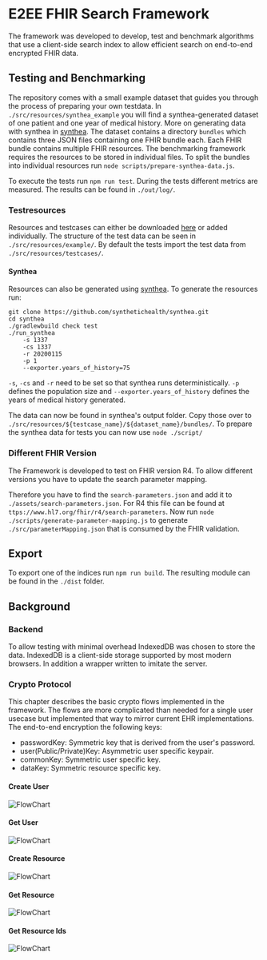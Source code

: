 # E2EE FHIR Search Framework

The framework was developed to develop, test and benchmark algorithms that use a client-side search index to allow efficient search on end-to-end encrypted FHIR data.

## Testing and Benchmarking

The repository comes with a small example dataset that guides you through the process of preparing your own testdata.
In `./src/resources/synthea_example` you will find a synthea-generated dataset of one patient and one year of medical history.
More on generating data with synthea in [synthea](#synthea).
The dataset contains a directory `bundles` which contains three JSON files containing one FHIR bundle each. Each FHIR bundle contains multiple FHIR resources.
The benchmarking framework requires the resources to be stored in individual files.
To split the bundles into individual resources run `node scripts/prepare-synthea-data.js`.

To execute the tests run `npm run test`.
During the tests different metrics are measured.
The results can be found in `./out/log/`.

### Testresources

Resources and testcases can either be downloaded [here](https://drive.google.com/file/d/1iH3QI7sa2-2YIJujL14p3UE3evxRZVSa/view?usp=sharing) or added individually.
The structure of the test data can be seen in `./src/resources/example/`.
By default the tests import the test data from `./src/resources/testcases/`.

#### Synthea

Resources can also be generated using [synthea](https://github.com/synthetichealth/synthea).
To generate the resources run:

```
git clone https://github.com/synthetichealth/synthea.git
cd synthea
./gradlewbuild check test
./run_synthea
    -s 1337
    -cs 1337
    -r 20200115
    -p 1
    --exporter.years_of_history=75
```

`-s`, `-cs` and `-r` need to be set so that synthea runs deterministically. `-p` defines the population size and `--exporter.years_of_history` defines the years of medical history generated.

The data can now be found in synthea's output folder. Copy those over to `./src/resources/${testcase_name}/${dataset_name}/bundles/`.
To prepare the synthea data for tests you can now use `node ./script/`

### Different FHIR Version

The Framework is developed to test on FHIR version R4.
To allow different versions you have to update the search parameter mapping.

Therefore you have to find the `search-parameters.json` and add it to `./assets/search-parameters.json`.
For R4 this file can be found at `ttps://www.hl7.org/fhir/r4/search-parameters`. Now run `node ./scripts/generate-parameter-mapping.js` to generate `./src/parameterMapping.json` that is consumed by the FHIR validation.

## Export

To export one of the indices run `npm run build`. The resulting module can be found in the `./dist` folder.

## Background

### Backend

To allow testing with minimal overhead IndexedDB was chosen to store the data. IndexedDB is a client-side storage supported by most modern browsers. In addition a wrapper written to imitate the server.

### Crypto Protocol

This chapter describes the basic crypto flows implemented in the framework. The flows are more complicated than needed for a single user usecase but implemented that way to mirror current EHR implementations.
The end-to-end encryption the following keys:

- passwordKey: Symmetric key that is derived from the user's password.
- user(Public/Private)Key: Asymmetric user specific keypair.
- commonKey: Symmetric user specific key.
- dataKey: Symmetric resource specific key.

#### Create User

![FlowChart](./diagrams/createUser.png)

#### Get User

![FlowChart](./diagrams/getUser.png)

#### Create Resource

![FlowChart](./diagrams/createResource.png)

#### Get Resource

![FlowChart](./diagrams/getResource.png)

#### Get Resource Ids

![FlowChart](./diagrams/getResourceIds.png)
